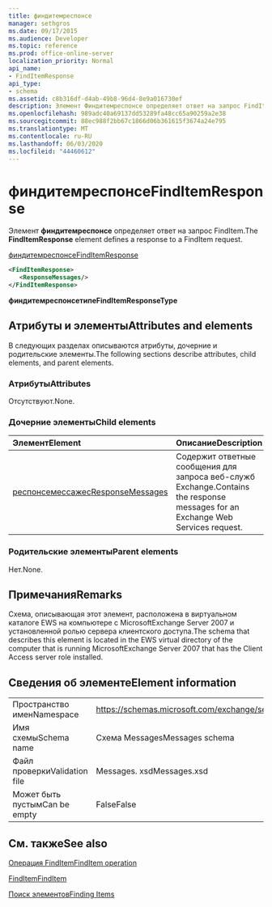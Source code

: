 ```yaml
---
title: финдитемреспонсе
manager: sethgros
ms.date: 09/17/2015
ms.audience: Developer
ms.topic: reference
ms.prod: office-online-server
localization_priority: Normal
api_name:
- FindItemResponse
api_type:
- schema
ms.assetid: c8b316df-d4ab-49b8-96d4-8e9a016730ef
description: Элемент Финдитемреспонсе определяет ответ на запрос FindItem.
ms.openlocfilehash: 989adc40a69137dd53289fa48cc65a90259a2e38
ms.sourcegitcommit: 88ec988f2bb67c1866d06b361615f3674a24e795
ms.translationtype: MT
ms.contentlocale: ru-RU
ms.lasthandoff: 06/03/2020
ms.locfileid: "44460612"
---
```

# <a name="finditemresponse"></a><span data-ttu-id="c8597-103">финдитемреспонсе</span><span class="sxs-lookup"><span data-stu-id="c8597-103">FindItemResponse</span></span>

<span data-ttu-id="c8597-104">Элемент **финдитемреспонсе** определяет ответ на запрос FindItem.</span><span class="sxs-lookup"><span data-stu-id="c8597-104">The **FindItemResponse** element defines a response to a FindItem request.</span></span> 
  
[<span data-ttu-id="c8597-105">финдитемреспонсе</span><span class="sxs-lookup"><span data-stu-id="c8597-105">FindItemResponse</span></span>](finditemresponse.md)
  
```xml
<FindItemResponse>
   <ResponseMessages/>
</FindItemResponse>
```

 <span data-ttu-id="c8597-106">**финдитемреспонсетипе**</span><span class="sxs-lookup"><span data-stu-id="c8597-106">**FindItemResponseType**</span></span>
## <a name="attributes-and-elements"></a><span data-ttu-id="c8597-107">Атрибуты и элементы</span><span class="sxs-lookup"><span data-stu-id="c8597-107">Attributes and elements</span></span>

<span data-ttu-id="c8597-108">В следующих разделах описываются атрибуты, дочерние и родительские элементы.</span><span class="sxs-lookup"><span data-stu-id="c8597-108">The following sections describe attributes, child elements, and parent elements.</span></span>
  
### <a name="attributes"></a><span data-ttu-id="c8597-109">Атрибуты</span><span class="sxs-lookup"><span data-stu-id="c8597-109">Attributes</span></span>

<span data-ttu-id="c8597-110">Отсутствуют.</span><span class="sxs-lookup"><span data-stu-id="c8597-110">None.</span></span>
  
### <a name="child-elements"></a><span data-ttu-id="c8597-111">Дочерние элементы</span><span class="sxs-lookup"><span data-stu-id="c8597-111">Child elements</span></span>

|<span data-ttu-id="c8597-112">**Элемент**</span><span class="sxs-lookup"><span data-stu-id="c8597-112">**Element**</span></span>|<span data-ttu-id="c8597-113">**Описание**</span><span class="sxs-lookup"><span data-stu-id="c8597-113">**Description**</span></span>|
|:-----|:-----|
|[<span data-ttu-id="c8597-114">респонсемессажес</span><span class="sxs-lookup"><span data-stu-id="c8597-114">ResponseMessages</span></span>](responsemessages.md) <br/> |<span data-ttu-id="c8597-115">Содержит ответные сообщения для запроса веб-служб Exchange.</span><span class="sxs-lookup"><span data-stu-id="c8597-115">Contains the response messages for an Exchange Web Services request.</span></span>  <br/> |
   
### <a name="parent-elements"></a><span data-ttu-id="c8597-116">Родительские элементы</span><span class="sxs-lookup"><span data-stu-id="c8597-116">Parent elements</span></span>

<span data-ttu-id="c8597-117">Нет.</span><span class="sxs-lookup"><span data-stu-id="c8597-117">None.</span></span>
  
## <a name="remarks"></a><span data-ttu-id="c8597-118">Примечания</span><span class="sxs-lookup"><span data-stu-id="c8597-118">Remarks</span></span>

<span data-ttu-id="c8597-119">Схема, описывающая этот элемент, расположена в виртуальном каталоге EWS на компьютере с MicrosoftExchange Server 2007 и установленной ролью сервера клиентского доступа.</span><span class="sxs-lookup"><span data-stu-id="c8597-119">The schema that describes this element is located in the EWS virtual directory of the computer that is running MicrosoftExchange Server 2007 that has the Client Access server role installed.</span></span>
  
## <a name="element-information"></a><span data-ttu-id="c8597-120">Сведения об элементе</span><span class="sxs-lookup"><span data-stu-id="c8597-120">Element information</span></span>

|||
|:-----|:-----|
|<span data-ttu-id="c8597-121">Пространство имен</span><span class="sxs-lookup"><span data-stu-id="c8597-121">Namespace</span></span>  <br/> |https://schemas.microsoft.com/exchange/services/2006/messages  <br/> |
|<span data-ttu-id="c8597-122">Имя схемы</span><span class="sxs-lookup"><span data-stu-id="c8597-122">Schema name</span></span>  <br/> |<span data-ttu-id="c8597-123">Схема Messages</span><span class="sxs-lookup"><span data-stu-id="c8597-123">Messages schema</span></span>  <br/> |
|<span data-ttu-id="c8597-124">Файл проверки</span><span class="sxs-lookup"><span data-stu-id="c8597-124">Validation file</span></span>  <br/> |<span data-ttu-id="c8597-125">Messages. xsd</span><span class="sxs-lookup"><span data-stu-id="c8597-125">Messages.xsd</span></span>  <br/> |
|<span data-ttu-id="c8597-126">Может быть пустым</span><span class="sxs-lookup"><span data-stu-id="c8597-126">Can be empty</span></span>  <br/> |<span data-ttu-id="c8597-127">False</span><span class="sxs-lookup"><span data-stu-id="c8597-127">False</span></span>  <br/> |
   
## <a name="see-also"></a><span data-ttu-id="c8597-128">См. также</span><span class="sxs-lookup"><span data-stu-id="c8597-128">See also</span></span>



[<span data-ttu-id="c8597-129">Операция FindItem</span><span class="sxs-lookup"><span data-stu-id="c8597-129">FindItem operation</span></span>](finditem-operation.md)
  
[<span data-ttu-id="c8597-130">FindItem</span><span class="sxs-lookup"><span data-stu-id="c8597-130">FindItem</span></span>](finditem.md)


[<span data-ttu-id="c8597-131">Поиск элементов</span><span class="sxs-lookup"><span data-stu-id="c8597-131">Finding Items</span></span>](https://msdn.microsoft.com/library/63af1f9c-464b-4fca-9ae3-3d60f24ca93c%28Office.15%29.aspx)

